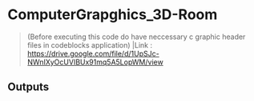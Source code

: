 # ComputerGrapghics_3D-Room
>(Before executing this code do have neccessary c graphic header files in codeblocks application) 
|Link : https://drive.google.com/file/d/1UpSJc-NWnIXyOcUVIBUx91mq5A5LopWM/view

## Outputs
